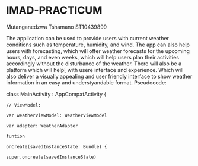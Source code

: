 # IMAD-PRACTICUM
Mutanganedzwa Tshamano
ST10439899

The application can be used to provide users with current weather conditions such as temperature, humidity, and wind. The app can also help users with forecasting, which will offer weather forecasts for the upcoming hours, days, and even weeks, which will help users plan their activities accordingly without the disturbance of the weather.
There will also be a platform which will help[ with usere interface and experience.
Which will also deliver a visually appealing and user friendly interface to show weather information in an easy and understyandable format.
Pseudocode:

class MainActivity : AppCompatActivity
{

    // ViewModel:
    
    var weatherViewModel: WeatherViewModel
    
    var adapter: WeatherAdapter

    funtion

    onCreate(savedInstanceState: Bundle) {

    super.oncreate(savedInstanceState)

    
